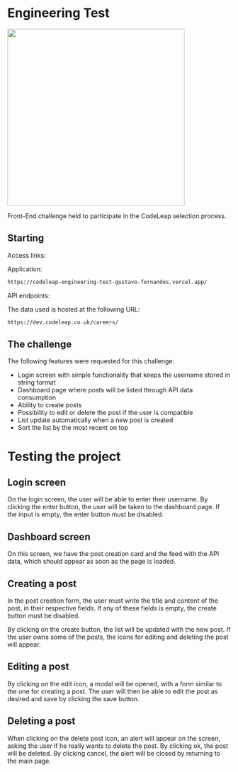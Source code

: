 # Engineering Test

<img src="https://codeleap.co.uk/static/838fbf40bc335c2ffd2ea5ee19ed3baa/cf9b5/codeleap_logo_white.png" width="400px">

Front-End challenge held to participate in the CodeLeap selection process.

## Starting

Access links:

Application: 

```bash
https://codeleap-engineering-test-gustavo-fernandes.vercel.app/
```

API endpoints:

The data used is hosted at the following URL:

```bash
https://dev.codeleap.co.uk/careers/
```

## The challenge

The following features were requested for this challenge:

- Login screen with simple functionality that keeps the username stored in string format
- Dashboard page where posts will be listed through API data consumption
- Ability to create posts
- Possibility to edit or delete the post if the user is compatible
- List update automatically when a new post is created
- Sort the list by the most recent on top

# Testing the project

## Login screen

On the login screen, the user will be able to enter their username. By clicking the enter button, the user will be taken to the dashboard page. If the input is empty, the enter button must be disabled.

## Dashboard screen

On this screen, we have the post creation card and the feed with the API data, which should appear as soon as the page is loaded.

## Creating a post

In the post creation form, the user must write the title and content of the post, in their respective fields. If any of these fields is empty, the create button must be disabled. 

By clicking on the create button, the list will be updated with the new post. If the user owns some of the posts, the icons for editing and deleting the post will appear.

## Editing a post

By clicking on the edit icon, a modal will be opened, with a form similar to the one for creating a post. The user will then be able to edit the post as desired and save by clicking the save button.

## Deleting a post

When clicking on the delete post icon, an alert will appear on the screen, asking the user if he really wants to delete the post. By clicking ok, the post will be deleted. By clicking cancel, the alert will be closed by returning to the main page.
